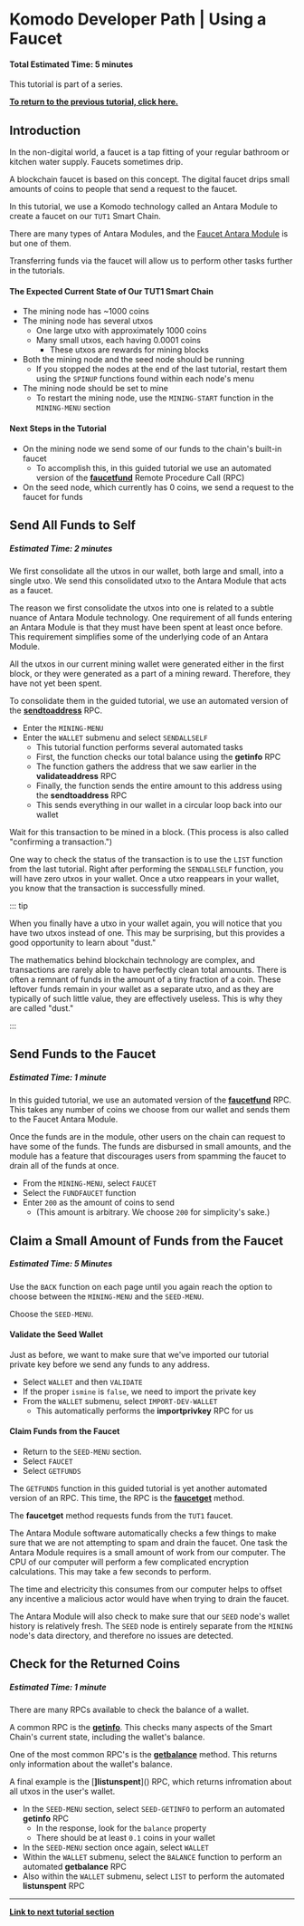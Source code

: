 # Komodo Developer Path | Using a Faucet

#### Total Estimated Time: 5 minutes

This tutorial is part of a series. 

[<b>To return to the previous tutorial, click here.</b>](../../../basic-docs/antara/antara-tutorials/overview-of-development-on-komodo-part-1.md)

## Introduction

In the non-digital world, a faucet is a tap fitting of your regular bathroom or kitchen water supply. Faucets sometimes drip. 

A blockchain faucet is based on this concept. The digital faucet drips small amounts of coins to people that send a request to the faucet.

In this tutorial, we use a Komodo technology called an Antara Module to create a faucet on our `TUT1` Smart Chain. 

There are many types of Antara Modules, and the [Faucet Antara Module]() is but one of them.

Transferring funds via the faucet will allow us to perform other tasks further in the tutorials.

#### The Expected Current State of Our TUT1 Smart Chain

- The mining node has ~1000 coins
- The mining node has several utxos
  - One large utxo with approximately 1000 coins
  - Many small utxos, each having 0.0001 coins
    - These utxos are rewards for mining blocks 
- Both the mining node and the seed node should be running
  - If you stopped the nodes at the end of the last tutorial, restart them using the `SPINUP` functions found within each node's menu
- The mining node should be set to mine
  - To restart the mining node, use the `MINING-START` function in the `MINING-MENU` section

#### Next Steps in the Tutorial

- On the mining node we send some of our funds to the chain's built-in faucet
  - To accomplish this, in this guided tutorial we use an automated version of the [<b>faucetfund</b>]() Remote Procedure Call (RPC)
- On the seed node, which currently has 0 coins, we send a request to the faucet for funds

## Send All Funds to Self 

##### Estimated Time: 2 minutes

We first consolidate all the utxos in our wallet, both large and small, into a single utxo. We send this consolidated utxo to the Antara Module that acts as a faucet.

The reason we first consolidate the utxos into one is related to a subtle nuance of Antara Module technology. One requirement of all funds entering an Antara Module is that they must have been spent at least once before. This requirement simplifies some of the underlying code of an Antara Module.

All the utxos in our current mining wallet were generated either in the first block, or they were generated as a part of a mining reward. Therefore, they have not yet been spent.

To consolidate them in the guided tutorial, we use an automated version of the [<b>sendtoaddress</b>]() RPC.

- Enter the `MINING-MENU`
- Enter the `WALLET` submenu and select `SENDALLSELF`
  - This tutorial function performs several automated tasks
  - First, the function checks our total balance using the <b>getinfo</b> RPC
  - The function gathers the address that we saw earlier in the <b>validateaddress</b> RPC
  - Finally, the function sends the entire amount to this address using the <b>sendtoaddress</b> RPC
  - This sends everything in our wallet in a circular loop back into our wallet

Wait for this transaction to be mined in a block. (This process is also called "confirming a transaction.")

One way to check the status of the transaction is to use the `LIST` function from the last tutorial. Right after performing the `SENDALLSELF` function, you will have zero utxos in your wallet. Once a utxo reappears in your wallet, you know that the transaction is successfully mined.

::: tip

When you finally have a utxo in your wallet again, you will notice that you have two utxos instead of one. This may be surprising, but this provides a good opportunity to learn about "dust."

The mathematics behind blockchain technology are complex, and transactions are rarely able to have perfectly clean total amounts. There is often a remnant of funds in the amount of a tiny fraction of a coin. These leftover funds remain in your wallet as a separate utxo, and as they are typically of such little value, they are effectively useless. This is why they are called "dust."

:::

## Send Funds to the Faucet 

##### Estimated Time: 1 minute

In this guided tutorial, we use an automated version of the [<b>faucetfund</b>]() RPC. This takes any number of coins we choose from our wallet and sends them to the Faucet Antara Module.

Once the funds are in the module, other users on the chain can request to have some of the funds. The funds are disbursed in small amounts, and the module has a feature that discourages users from spamming the faucet to drain all of the funds at once.

- From the `MINING-MENU`, select `FAUCET`
- Select the `FUNDFAUCET` function
- Enter `200` as the amount of coins to send
  - (This amount is arbitrary. We choose `200` for simplicity's sake.)

## Claim a Small Amount of Funds from the Faucet

##### Estimated Time: 5 Minutes

Use the `BACK` function on each page until you again reach the option to choose between the `MINING-MENU` and the `SEED-MENU`. 

Choose the `SEED-MENU`.

#### Validate the Seed Wallet

Just as before, we want to make sure that we've imported our tutorial private key before we send any funds to any address.

- Select `WALLET` and then `VALIDATE`
- If the proper `ismine` is `false`, we need to import the private key
- From the `WALLET` submenu, select `IMPORT-DEV-WALLET`
  - This automatically performs the <b>importprivkey</b> RPC for us

#### Claim Funds from the Faucet

- Return to the `SEED-MENU` section.
- Select `FAUCET`
- Select `GETFUNDS` 

The `GETFUNDS` function in this guided tutorial is yet another automated version of an RPC. This time, the RPC is the [<b>faucetget</b>]() method. 

The <b>faucetget</b> method requests funds from the `TUT1` faucet.

The Antara Module software automatically checks a few things to make sure that we are not attempting to spam and drain the faucet. One task the Antara Module requires is a small amount of work from our computer. The CPU of our computer will perform a few complicated encryption calculations. This may take a few seconds to perform.

The time and electricity this consumes from our computer helps to offset any incentive a malicious actor would have when trying to drain the faucet.

The Antara Module will also check to make sure that our `SEED` node's wallet history is relatively fresh. The `SEED` node is entirely separate from the `MINING` node's data directory, and therefore no issues are detected.

## Check for the Returned Coins 

##### Estimated Time: 1 minute

There are many RPCs available to check the balance of a wallet. 

A common RPC is the [<b>getinfo</b>](). This checks many aspects of the Smart Chain's current state, including the wallet's balance. 

One of the most common RPC's is the [<b>getbalance</b>]() method. This returns only information about the wallet's balance.

A final example is the [<b>]listunspent</b>]() RPC, which returns infromation about all utxos in the user's wallet. 

- In the `SEED-MENU` section, select `SEED-GETINFO` to perform an automated <b>getinfo</b> RPC
  - In the response, look for the `balance` property
  - There should be at least `0.1` coins in your wallet
- In the `SEED-MENU` section once again, select `WALLET`
- Within the `WALLET` submenu, select the `BALANCE` function to perform an automated <b>getbalance</b> RPC
- Also within the `WALLET` submenu, select `LIST` to perform the automated <b>listunspent</b> RPC

----------------------

[<b>Link to next tutorial section</b>]()
